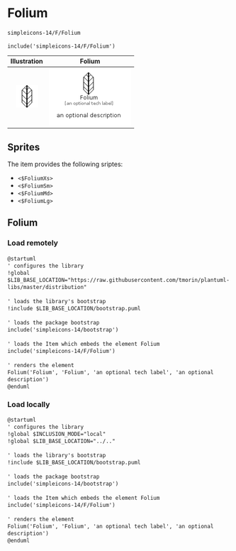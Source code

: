 # Folium


```text
simpleicons-14/F/Folium
```

```text
include('simpleicons-14/F/Folium')
```



| Illustration | Folium |
| :---: | :---: |
| ![illustration for Illustration](../../simpleicons-14/F/Folium.png) | ![illustration for Folium](../../simpleicons-14/F/Folium.Local.png) |



## Sprites
The item provides the following sriptes:

- `<$FoliumXs>`
- `<$FoliumSm>`
- `<$FoliumMd>`
- `<$FoliumLg>`





## Folium

### Load remotely
```plantuml
@startuml
' configures the library
!global $LIB_BASE_LOCATION="https://raw.githubusercontent.com/tmorin/plantuml-libs/master/distribution"

' loads the library's bootstrap
!include $LIB_BASE_LOCATION/bootstrap.puml

' loads the package bootstrap
include('simpleicons-14/bootstrap')

' loads the Item which embeds the element Folium
include('simpleicons-14/F/Folium')

' renders the element
Folium('Folium', 'Folium', 'an optional tech label', 'an optional description')
@enduml
```

### Load locally
```plantuml
@startuml
' configures the library
!global $INCLUSION_MODE="local"
!global $LIB_BASE_LOCATION="../.."

' loads the library's bootstrap
!include $LIB_BASE_LOCATION/bootstrap.puml

' loads the package bootstrap
include('simpleicons-14/bootstrap')

' loads the Item which embeds the element Folium
include('simpleicons-14/F/Folium')

' renders the element
Folium('Folium', 'Folium', 'an optional tech label', 'an optional description')
@enduml
```

